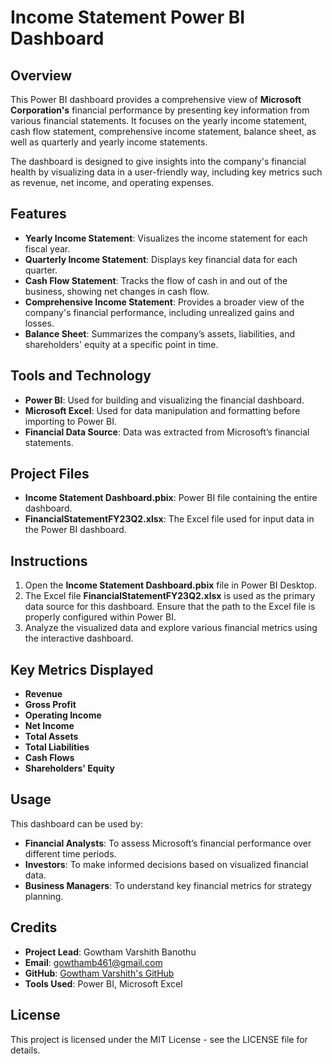 # Income Statement Power BI Dashboard

## Overview
This Power BI dashboard provides a comprehensive view of **Microsoft Corporation's** financial performance by presenting key information from various financial statements. It focuses on the yearly income statement, cash flow statement, comprehensive income statement, balance sheet, as well as quarterly and yearly income statements.

The dashboard is designed to give insights into the company's financial health by visualizing data in a user-friendly way, including key metrics such as revenue, net income, and operating expenses.

## Features
- **Yearly Income Statement**: Visualizes the income statement for each fiscal year.
- **Quarterly Income Statement**: Displays key financial data for each quarter.
- **Cash Flow Statement**: Tracks the flow of cash in and out of the business, showing net changes in cash flow.
- **Comprehensive Income Statement**: Provides a broader view of the company's financial performance, including unrealized gains and losses.
- **Balance Sheet**: Summarizes the company’s assets, liabilities, and shareholders' equity at a specific point in time.

## Tools and Technology
- **Power BI**: Used for building and visualizing the financial dashboard.
- **Microsoft Excel**: Used for data manipulation and formatting before importing to Power BI.
- **Financial Data Source**: Data was extracted from Microsoft’s financial statements.

## Project Files
- **Income Statement Dashboard.pbix**: Power BI file containing the entire dashboard.
- **FinancialStatementFY23Q2.xlsx**: The Excel file used for input data in the Power BI dashboard.

## Instructions
1. Open the **Income Statement Dashboard.pbix** file in Power BI Desktop.
2. The Excel file **FinancialStatementFY23Q2.xlsx** is used as the primary data source for this dashboard. Ensure that the path to the Excel file is properly configured within Power BI.
3. Analyze the visualized data and explore various financial metrics using the interactive dashboard.

## Key Metrics Displayed
- **Revenue**
- **Gross Profit**
- **Operating Income**
- **Net Income**
- **Total Assets**
- **Total Liabilities**
- **Cash Flows**
- **Shareholders' Equity**

## Usage
This dashboard can be used by:
- **Financial Analysts**: To assess Microsoft’s financial performance over different time periods.
- **Investors**: To make informed decisions based on visualized financial data.
- **Business Managers**: To understand key financial metrics for strategy planning.

## Credits
- **Project Lead**: Gowtham Varshith Banothu
- **Email**: gowthamb461@gmail.com
- **GitHub**: [Gowtham Varshith's GitHub](https://github.com/Gowtham-Varshith)
- **Tools Used**: Power BI, Microsoft Excel

## License
This project is licensed under the MIT License - see the LICENSE file for details.
